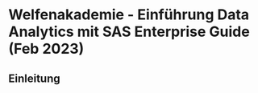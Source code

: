 # Welfenakademie - Einführung Data Analytics mit SAS Enterprise Guide (Feb 2023)

## Einleitung

## 

